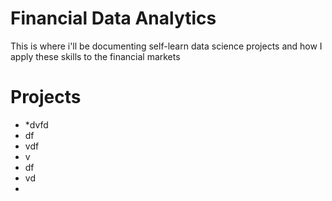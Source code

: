 # Financial Data Analytics

This is where i'll be documenting self-learn data science projects and how I apply these skills to the financial markets

# Projects

* *dvfd
* df
* vdf
* v
* df
* vd
* 
